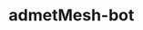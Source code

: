 <!--
 * @Description: 
 * @Author: Kotori Y
 * @Date: 2021-05-18 19:37:17
 * @LastEditors: Kotori Y
 * @LastEditTime: 2021-05-18 20:12:36
 * @FilePath: \admetMesh-bot\readme.md
 * @AuthorMail: kotori@cbdd.me
-->
# admetMesh-bot